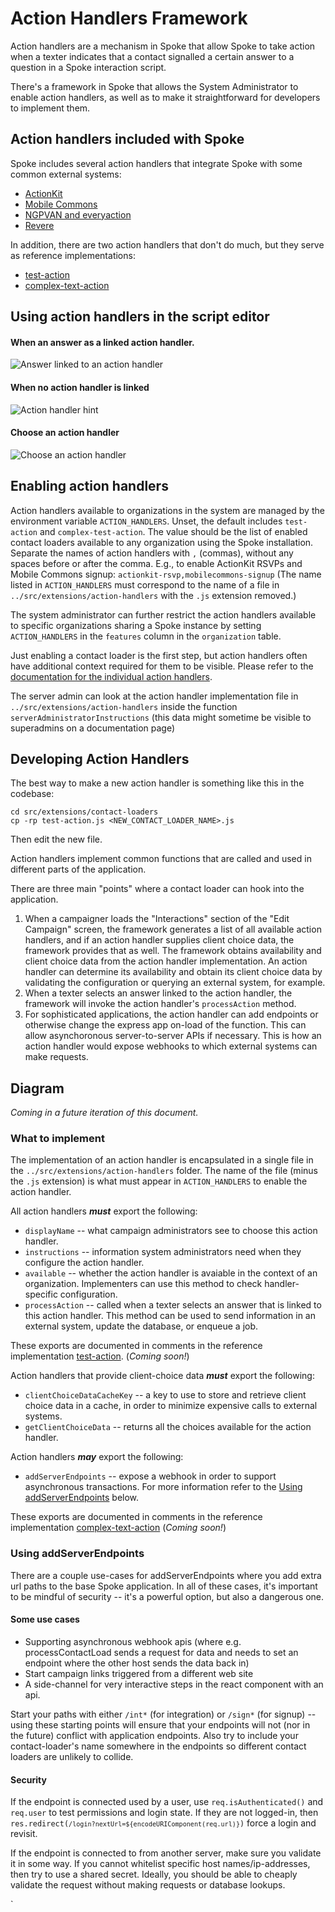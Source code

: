 # Action Handlers Framework

Action handlers are a mechanism in Spoke that allow Spoke to take action when a texter indicates
that a contact signalled a certain answer to a question in a Spoke interaction script.

There's a framework in Spoke that allows the System Administrator to enable
action handlers, as well as to make it straightforward for developers to
implement them.

## Action handlers included with Spoke

Spoke includes several action handlers that integrate Spoke with some common
external systems:

- [ActionKit](HOWTO_INTEGRATE_WITH_ACTIONKIT.md)
- [Mobile Commons](HOWTO_INTEGRATE_WITH_MOBILE_COMMONS.md)
- [NGPVAN and everyaction](REFERENCE-NGPVAN_user_guide.md)
- [Revere](HOWTO_INTEGRATE_WITH_REVERE.md)

In addition, there are two action handlers that don't do much, but they serve
as reference implementations:

- [test-action](../src/extensions/action-handlers/test-action.js)
- [complex-text-action](../src/extensions/action-handlers/complex-test-action.js)

## Using action handlers in the script editor

#### When an answer as a linked action handler.

![Answer linked to an action handler](images/action-handler.png)

#### When no action handler is linked

![Action handler hint](images/action-handler-hint.png)

#### Choose an action handler

![Choose an action handler](images/select-action-handler.png)

## Enabling action handlers

Action handlers available to organizations in the system are managed by the
environment variable `ACTION_HANDLERS`. Unset, the default includes `test-action` and
`complex-test-action`. The value should be the list of enabled contact loaders
available to any organization using the Spoke installation. Separate the names of
action handlers with `,` (commas), without any spaces before or after the comma.
E.g., to enable ActionKit RSVPs and Mobile Commons signup: `actionkit-rsvp,mobilecommons-signup`
(The name listed in `ACTION_HANDLERS` must correspond to the name of a file
in `../src/extensions/action-handlers` with the `.js` extension removed.)

The system administrator can further restrict the action handlers available
to specific organizations sharing a Spoke instance by setting `ACTION_HANDLERS` in
the `features` column in the `organization` table.

Just enabling a contact loader is the first step, but action handlers often
have additional context required for them to be visible. Please refer to the [documentation
for the individual action handlers](#Action-handlers-included-with-Spoke).

The server admin can look at the action handler implementation file in `../src/extensions/action-handlers`
inside the function `serverAdministratorInstructions`
(this data might sometime be visible to superadmins on a documentation page)

## Developing Action Handlers

The best way to make a new action handler is something like this in the codebase:

```
cd src/extensions/contact-loaders
cp -rp test-action.js <NEW_CONTACT_LOADER_NAME>.js
```

Then edit the new file.

Action handlers implement common functions that are called and used in different parts of the application.

There are three main "points" where a contact loader can hook into the application.

1. When a campaigner loads the "Interactions" section of the "Edit Campaign" screen, the framework generates a list
   of all available action handlers, and if an action handler supplies client choice data, the framework
   provides that as well. The framework obtains availability and client choice data from the action handler
   implementation. An action handler can determine its availability and obtain its client choice data
   by validating the configuration or querying an external system, for example.
2. When a texter selects an answer linked to the action handler, the framework will invoke the action handler's
   `processAction` method.
3. For sophisticated applications, the action handler can add endpoints or otherwise change the
   express app on-load of the function. This can allow asynchoronous server-to-server APIs if necessary.
   This is how an action handler would expose webhooks to which external systems can make requests.

## Diagram

_Coming in a future iteration of this document._

### What to implement

The implementation of an action handler is encapsulated in a single file in the `../src/extensions/action-handlers` folder.
The name of the file (minus the `.js` extension) is what must appear in `ACTION_HANDLERS` to enable the action handler.

All action handlers ***must*** export the following:
- `displayName` -- what campaign administrators see to choose this action handler.
- `instructions` -- information system administrators need when they configure the action handler.
- `available` -- whether the action handler is avaiable in the context of an organization. Implementers can use this
  method to check handler-specific configuration.
- `processAction` -- called when a texter selects an answer that is linked to this action handler. This method can
  be used to send information in an external system, update the database, or enqueue a job.

These exports are documented in comments in the reference implementation
[test-action](../src/extensions/action-handlers/test-action.js).
(_Coming soon!_)

Action handlers that provide client-choice data  ***must*** export the following:
- `clientChoiceDataCacheKey` -- a key to use to store and retrieve client choice data in a cache, in order to
  minimize expensive calls to external systems.
- `getClientChoiceData` -- returns all the choices available for the action handler.

Action handlers ***may*** export the following:
- `addServerEndpoints` -- expose a webhook in order to support asynchronous transactions. For more information
  refer to the [Using addServerEndpoints](#Using-addServerEndpoints) below.

These exports are documented in comments in the reference implementation
[complex-text-action](../src/extensions/action-handlers/complex-test-action.js)
(_Coming soon!_)

### Using addServerEndpoints

There are a couple use-cases for addServerEndpoints where you add extra url paths
to the base Spoke application.  In all of these cases, it's important to be mindful of
security -- it's a powerful option, but also a dangerous one.

#### Some use cases

* Supporting asynchronous webhook apis (where e.g. processContactLoad sends a request for data and needs to set an endpoint where the other host sends the data back in)
* Start campaign links triggered from a different web site
* A side-channel for very interactive steps in the react component with an api.

Start your paths with either `/int*` (for integration) or `/sign*` (for signup) --
using these starting points will ensure that your endpoints will not (nor in the future)
conflict with application endpoints.  Also try to include your contact-loader's name
somewhere in the endpoints so different contact loaders are unlikely to collide.

#### Security

If the endpoint is connected used by a user, use `req.isAuthenticated()` and `req.user` to
test permissions and login state.  If they are not logged-in, then
<code>res.redirect(`/login?nextUrl=${encodeURIComponent(req.url)}`)</code> force a login and
revisit.

If the endpoint is connected to from another server, make sure you validate it in some way.
If you cannot whitelist specific host names/ip-addresses, then try to use a shared secret.
Ideally, you should be able to cheaply validate the request without making requests or
database lookups.

`
